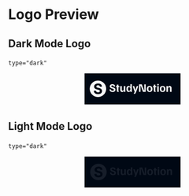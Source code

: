 <h1>Logo Preview</h1>

<h2>Dark Mode Logo</h2>
<code>type="dark"</code>
<p align="center">
    <img src="./images/logo_dark.png"/>
</p>

<h2>Light Mode Logo</h2>
<code>type="dark"</code>
<p align="center">
    <img src="./images/logo_light.png"/>
</p>
